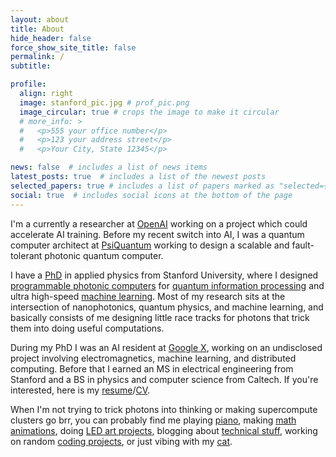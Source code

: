 ```yaml
---
layout: about
title: About
hide_header: false
force_show_site_title: false
permalink: /
subtitle: 

profile:
  align: right
  image: stanford_pic.jpg # prof_pic.png
  image_circular: true # crops the image to make it circular
  # more_info: >
  #   <p>555 your office number</p>
  #   <p>123 your address street</p>
  #   <p>Your City, State 12345</p>

news: false  # includes a list of news items
latest_posts: true  # includes a list of the newest posts
selected_papers: true # includes a list of papers marked as "selected={true}"
social: true  # includes social icons at the bottom of the page
---
```


I'm a currently a researcher at [OpenAI](https://openai.com/) working on a project which could accelerate AI training. Before my recent switch into AI, I was a quantum computer architect at [PsiQuantum](https://www.psiquantum.com/) working to design a scalable and fault-tolerant photonic quantum computer.

I have a [PhD](/assets/pdf/Ben_Bartlett_PhD_Dissertation.pdf) in applied physics from Stanford University, where I designed [programmable photonic computers](https://journals.aps.org/pra/abstract/10.1103/PhysRevA.101.042319) for [quantum information processing](https://opg.optica.org/optica/fulltext.cfm?uri=optica-8-12-1515&id=465446) and ultra high-speed [machine learning](https://www.science.org/doi/10.1126/science.ade8450). Most of my research sits at the intersection of nanophotonics, quantum physics, and machine learning, and basically consists of me designing little race tracks for photons that trick them into doing useful computations.

During my PhD I was an AI resident at [Google X](https://x.company/), working on an undisclosed project involving electromagnetics, machine learning, and distributed computing. Before that I earned an MS in electrical engineering from Stanford and a BS in physics and computer science from Caltech. If you're interested, here is my [resume](/assets/pdf/Ben_Bartlett_Resume.pdf)/[CV](/assets/pdf/Ben_Bartlett_CV.pdf).

When I'm not trying to trick photons into thinking or making supercompute clusters go brr, you can probably find me playing [piano](/projects/piano), making [math animations](/math-animations), doing [LED art projects](/projects/led), blogging about [technical stuff](/blog), working on random [coding projects](https://github.com/bencbartlett), or just vibing with my [cat](/assets/img/cat.jpg).
